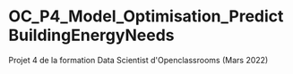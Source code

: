 # OC_P4_Model_Optimisation_PredictBuildingEnergyNeeds
Projet 4 de la formation Data Scientist d'Openclassrooms (Mars 2022)
